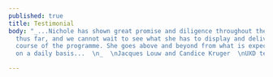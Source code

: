 ```yaml
---
published: true
title: Testimonial
body: "_...Nichole has shown great promise and diligence throughout the UXD programme
  thus far, and we cannot wait to see what she has to display and deliver during the
  course of the programme. She goes above and beyond from what is expected of her
  on a daily basis...  \n_  \nJacques Louw and Candice Kruger  \nUXD teachers, Noroff"

---
```

